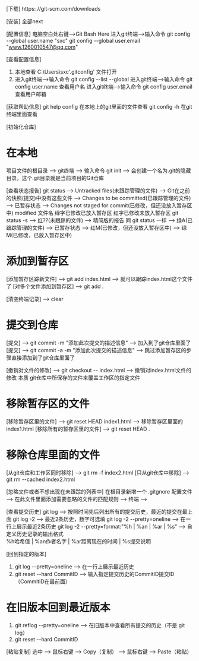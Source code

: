[下载]  https: //git-scm.com/downloads

[安装]  全部next 

[配置信息]
电脑空白处右键-->Git Bash Here 进入git终端-->输入命令
git config --global user.name "sxc"
git config --global user.email "www.1260010547@qq.com"

[查看配置信息]
1. 本地查看   C:\Users\sxc\'.gitconfig' 文件打开
2. 进入git终端-->输入命令 git config --list --global
进入git终端-->输入命令 git config user.name  查看用户名
进入git终端-->输入命令 git config user.email 查看用户邮箱

[获取帮助信息]
git help config  在本地上的git里面的文件查看
git config -h   在git终端里面查看

[初始化仓库]
# 在本地
项目文件的根目录  -->  git终端  -->  输入命令 git init  --> 会创建一个名为.git的隐藏目录，这个.git目录就是当前项目的Git仓库

[查看状态报告]
git status  -->  Untracked files(未跟踪管理的文件)  --> Git在之前的快照(提交)中没有这些文件
            -->  Changes to be committed(已跟踪管理的文件)  -->  已暂存状态
            -->  Changes not staged for commit(已修改，但还没放入暂存区中)   modified 文件名 绿字已修改已放入暂存区   红字已修改未放入暂存区
git status -s  --> 红??(未跟踪的文件)     -->  精简版的报告 同 git status 一样
               --> 绿A(已跟踪管理的文件)  -->  已暂存状态
               --> 红M(已修改，但还没放入暂存区中)
               --> 绿M(已修改，已放入暂存区中)


# 添加到暂存区         
[添加暂存区踪新文件]  -->  git add index.html  -->  就可以跟踪index.html这个文件了
[对多个文件添加到暂存区]  -->  git add .

[清空终端记录]  -->  clear 

# 提交到仓库
[提交]  -->  git commit -m "添加此次提交的描述信息"  -->  加入到了git仓库里面了
[提交]  -->  git commit -a -m "添加此次提交的描述信息"  -->  跳过添加暂存区的步骤直接添加到了git仓库里面了

[撤销对文件的修改]  -->  git checkout -- index.html  -->  撤销对index.html文件的修改  本质 git仓库中所保存的文件来覆盖工作区的指定文件

# 移除暂存区的文件
[移除暂存区里的文件]  -->  git reset HEAD index1.html  -->  移除暂存区里面的index1.html
[移除所有的暂存区里的文件]  -->  git reset HEAD .

# 移除仓库里面的文件
[从git仓库和工作区同时移除]  -->  git rm -f index2.html
[只从git仓库中移除]  -->  git rm --cached index2.html

[忽略文件或者不想出现在未跟踪的列表中]
在根目录新增一个 .gitgnore 配置文件  -->  在此文件里面添加需要忽略的文件的匹配规则  -->  终端  -->  

[查看提交历史]
git log  -->  按照时间先后列出所有的提交历史，最近的提交在最上面
git log -2  --> 最近2条历史，数字可选填
git log -2 --pretty=oneline  --> 在一行上展示最近2条历史
git log -2 --pretty=format:"%h | %an | %ar | %s"  --> 自定义历史记录的输出格式  
%h哈希值 | %an作者名字 | %ar距离现在的时间 | %s提交说明

[回到指定的版本]
1. git log --pretty=oneline  --> 在一行上展示最近历史
2. git reset --hard CommitID  -->  输入指定提交历史的CommitID提交ID（CommitID在最前面）
# 在旧版本回到最近版本
1. git reflog --pretty=oneline  -->  在旧版本中查看所有提交的历史（不是 git log）
2. git reset --hard CommitID

[粘贴复制]
选中  -->  鼠标右键  --> Copy（复制） --> 鼠标右键  --> Paste（粘贴）
